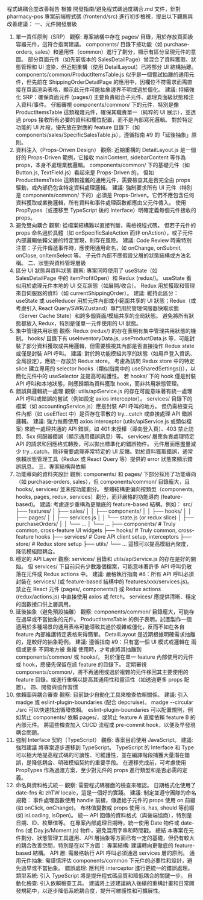 程式碼耦合度改善報告
根據 開發指南/避免程式碼過度耦合.md 文件，針對 pharmacy-pos 專案前端程式碼 (frontend/src) 進行初步檢視，提出以下觀察與改善建議：
一、元件開發層級
1. 單一責任原則（SRP）
觀察:
專案結構中存在 pages/ 目錄，用於存放頁面級容器元件，這符合指南建議。
components/ 目錄下按功能（如 purchase-orders, sales）和通用性（common）進行了劃分，顯示有區分呈現元件的意圖。
部分頁面元件（如先前版本的 SalesDetailPage）曾混合了資料獲取、狀態管理和 UI 渲染，但近期重構（使用 DetailLayout）已將部分 UI 結構抽離。
components/common/ProductItemsTable.js 似乎是一個嘗試抽離的通用元件，但先前在 ShippingOrderDetailPage 的應用中，因欄位不符需求而需直接在頁面渲染表格，顯示此元件可能抽象邊界不明或過於僵化。
建議:
持續強化 SRP：確保頁面元件 (pages/) 主要負責組合子元件、處理頁面級狀態和注入資料/事件。
仔細審視 components/common/ 下的元件，特別是像 ProductItemsTable 這類複雜元件，確保其職責單一（純粹的 UI 展示），並透過 props 接收所有必要的資料和欄位配置，而不是內部寫死邏輯。
對於特定功能的 UI 片段，優先放在對應的 feature 目錄下（如 components/sales/SpecificSalesTable.js），遵循指南 #9 的「延後抽象」原則。
2. 資料注入（Props-Driven Design）
觀察:
近期重構的 DetailLayout.js 是一個好的 Props-Driven 範例，它接收 mainContent, sidebarContent 等作為 props，本身不處理業務邏輯。
components/common/ 下的基礎元件（如 Button.js, TextField.js）看起來是 Props-Driven 的。
但如 ProductItemsTable 這類較複雜的通用元件，需要檢查其是否完全由 props 驅動，或內部仍包含特定資料處理邏輯。
建議:
強制要求所有 UI 元件（特別是 components/common/ 下的）必須是 Props-Driven。它們不應包含任何資料獲取或業務邏輯，所有資料和事件處理函數都應由父元件傳入。
使用 PropTypes（或遷移至 TypeScript 後的 Interface）明確定義每個元件接收的 props。
3. 避免雙向耦合
觀察:
從檔案結構難以直接判斷，需檢視程式碼。
但若子元件的 props 命名過於具體（如 onSpecificSaleAction 而非 onAction），或子元件內部邏輯依賴父層的特定實現，則存在風險。
建議:
Code Review 時需特別注意：子元件傳遞事件時，應使用通用命名，如 onChange, onSubmit, onClose, onItemSelect 等。
子元件內部不應假設父層的狀態結構或方法名稱。
二、狀態與資料管理層級
4. 區分 UI 狀態與資料狀態
觀察:
專案同時使用了 useState（如 SalesDetailPage 中的 itemProfitOpen）和 Redux (redux/)。
useState 看似用於處理元件本地的 UI 交互狀態（如展開/收合）。
Redux 用於獲取和管理來自伺服器的資料（如 currentShippingOrder）。
建議:
維持此區分：useState 或 useReducer 用於元件內部或小範圍共享的 UI 狀態；Redux（或考慮引入 React Query/SWR/Zustand）專門用於管理伺服器快取狀態（Server Cache State）和跨多個頁面/模組共享的全局狀態。
避免將所有狀態都放入 Redux，特別是僅單一元件使用的 UI 狀態。
5. 集中管理共用狀態
觀察:
Redux (redux/) 的存在表明有集中管理共用狀態的機制。
hooks/ 目錄下有 useInventoryData.js, useProductData.js 等，可能封裝了部分資料獲取或共用邏輯，但需要檢視其內部是否直接操作 Redux state 或僅是封裝 API 呼叫。
建議:
對於跨功能模組共享的狀態（如用戶登入資訊、全局設定），應統一存放於 Redux store。
考慮為訪問 Redux store 中的特定 slice 建立專用的 selector hooks（類似指南中的 useSharedSettings()），以簡化元件中的 useSelector 並提高可維護性。
若 hooks/ 下的 hook 僅是封裝 API 呼叫和本地狀態，則應歸類為資料獲取 hook，而非共用狀態管理。
6. 錯誤與邏輯統一處理
觀察:
utils/apiService.js 的存在可能意味著有統一處理 API 呼叫或錯誤的嘗試（例如設定 axios interceptor）。
services/ 目錄下的檔案（如 accountingService.js）應是封裝 API 呼叫的地方。
但仍需檢查元件內部（如 useEffect 中）是否存在零散的 try...catch 或直接處理 API 錯誤邏輯。
建議:
強力推薦使用 axios interceptor (utils/apiService.js 或類似檔案) 來統一處理共通的 API 錯誤，如 401 未授權（導向登入頁）、403 禁止訪問、5xx 伺服器錯誤（顯示通用錯誤訊息）等。
services/ 層應負責處理特定 API 的請求和回應格式轉換，可以拋出標準化的錯誤物件。
元件層面應盡量減少 try...catch，除非需要處理非常特定的 UI 反饋。對於資料獲取錯誤，通常依賴狀態管理工具（Redux 或 React Query 等）提供的 error 狀態來顯示錯誤訊息。
三、專案結構與依賴
7. 功能導向的資料夾設計
觀察:
components/ 和 pages/ 下部分採用了功能導向（如 purchase-orders, sales），但 components/common/ 目錄龐大，且 hooks/, services/ 並未按功能劃分。
整體結構更偏向按類型（components, hooks, pages, redux, services）劃分，而非嚴格的功能導向 (feature-based)。
建議:
考慮逐步重構為更徹底的 feature-based 結構。例如：
src/
├── features/
│   ├── sales/
│   │   ├── components/
│   │   ├── hooks/
│   │   ├── pages/
│   │   ├── services.js
│   │   └── state.js (or redux slice)
│   ├── purchaseOrders/
│   │   └── ...
│   └── ...
├── components/  # Truly common, cross-feature UI widgets
├── hooks/       # Truly common, cross-feature hooks
├── services/    # Core API client setup, interceptors
├── store/       # Redux store setup
├── utils/
└── ...
這樣可以提高模組內聚度，降低模組間耦合。
8. 穩定的 API Layer
觀察:
services/ 目錄和 utils/apiService.js 的存在是好的開始。
但 services/ 下目前只有少數幾個檔案，可能意味著許多 API 呼叫仍散落在元件或 Redux actions 中。
建議:
嚴格執行指南 #8：所有 API 呼叫必須封裝在 services/ (或 feature-based 結構中的 features/xxx/services.js)。
禁止在 React 元件 (pages/, components/) 或 Redux actions (redux/actions.js) 中直接使用 axios 或 fetch。
services/ 應提供清晰、穩定的函數接口供上層調用。
9. 延後抽象（避免預設抽離）
觀察:
components/common/ 目錄龐大，可能存在過早或不當抽象的元件。
ProductItemsTable 的例子表明，試圖製作一個適用於多種場景的通用表格可能導致其過於複雜或僵化，反而不如在各自 feature 內部維護特定表格來得簡單。
DetailLayout 是近期根據明確需求抽離的，是較好的抽象範例。
建議:
遵循指南 #9：只有當一個 UI 模式或邏輯在 兩個或更多 不同地方被 重複 使用時，才考慮將其抽離到 components/common/ 或 hooks/。
對於僅在單一 feature 內部使用的元件或 hook，應優先保留在該 feature 的目錄下。
定期審視 components/common/，將不再通用或過於複雜的元件移回其主要使用的 feature 目錄，或進行重構以提高其通用性和靈活性（如透過更多 props 配置）。
四、開發與協作習慣
10. 依賴圖與耦合審查
觀察:
目前缺少自動化工具來檢查依賴關係。
建議:
引入 madge 或 eslint-plugin-boundaries (配合 depcruise)。
madge --circular ./src 可以快速找出循環依賴。
eslint-plugin-boundaries 可以配置規則，例如禁止 components/ 依賴 pages/，或禁止 feature A 直接依賴 feature B 的內部元件。
將這些檢查加入 CI/CD 流程或 pre-commit hook，以便及早發現耦合問題。
11. 強制 Interface 契約（TypeScript）
觀察:
專案目前使用 JavaScript。
建議:
強烈建議 將專案逐步遷移到 TypeScript。
TypeScript 的 Interface 和 Type 可以極大地提高程式碼的可讀性、可維護性，並在編譯階段捕獲大量潛在錯誤，是降低耦合、明確模組契約的重要手段。
在遷移完成前，可考慮使用 PropTypes 作為過渡方案，至少對元件的 props 進行類型和是否必需的定義。
12. 命名與資料格式統一
觀察:
需要程式碼層面的檢查來確認。
日期格式化使用了 date-fns 和 zhTW locale，這是一個好的實踐。
建議:
制定並遵守團隊的命名規範：
事件處理函數使用 handle 前綴，傳遞給子元件的 props 使用 on 前綴 (如 onClick, onChange)。
布林值變數或 props 使用 is, has, should 等前綴 (如 isLoading, isOpen)。
統一 API 回傳的資料格式（與後端協商），特別是日期、ID、枚舉值等。
在專案內部處理日期時，統一使用 Date 物件或 date-fns (或 Day.js/Moment.js) 物件，避免混用字串和時間戳。
總結
本專案在元件劃分、狀態管理工具選用、API 層抽象等方面已有一定的基礎，但仍有較大的耦合改善空間，特別是在以下方面：
專案結構: 建議轉向更徹底的 feature-based 結構。
API 層: 需嚴格執行 API 呼叫必須通過 services 層的原則。
通用元件抽象: 需謹慎評估 components/common 下元件的必要性和設計，避免過早或不當抽象。
錯誤處理: 應利用 interceptor 進行更統一的錯誤處理。
類型系統: 引入 TypeScript 將是提升程式碼品質和降低耦合的關鍵一步。
自動化檢查: 引入依賴檢查工具。
建議將上述建議納入後續的重構計畫和日常開發規範中，以逐步降低系統耦合度，提升可維護性和可擴展性。